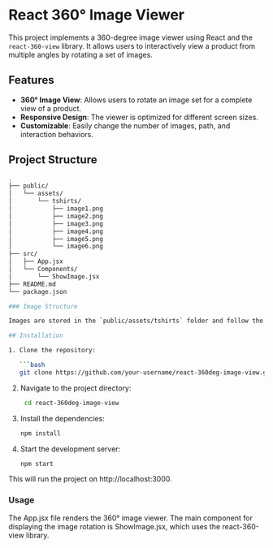 # React 360° Image Viewer

This project implements a 360-degree image viewer using React and the `react-360-view` library. It allows users to interactively view a product from multiple angles by rotating a set of images.

## Features

- **360° Image View**: Allows users to rotate an image set for a complete view of a product.
- **Responsive Design**: The viewer is optimized for different screen sizes.
- **Customizable**: Easily change the number of images, path, and interaction behaviors.

## Project Structure

```bash
.
├── public/
│   └── assets/
│       └── tshirts/
│           ├── image1.png
│           ├── image2.png
│           ├── image3.png
│           ├── image4.png
│           ├── image5.png
│           └── image6.png
├── src/
│   ├── App.jsx
│   └── Components/
│       └── ShowImage.jsx
├── README.md
└── package.json

### Image Structure

Images are stored in the `public/assets/tshirts` folder and follow the naming convention `image{index}.png`, where `{index}` is the number representing the angle of the product image.

## Installation

1. Clone the repository:

   ```bash
   git clone https://github.com/your-username/react-360deg-image-view.git

   ```

2. Navigate to the project directory:

   ```bash
    cd react-360deg-image-view

   ```

3. Install the dependencies:

   ```bash
   npm install

   ```

4. Start the development server:

   ```bash
   npm start
   ```

This will run the project on http://localhost:3000.

### Usage

The App.jsx file renders the 360° image viewer. The main component for displaying the image rotation is ShowImage.jsx, which uses the react-360-view library.


